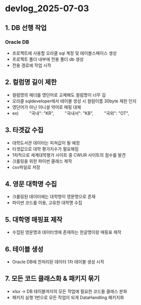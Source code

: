 # devlog_2025-07-03

## 1. DB 선행 작업

### Oracle DB

- 프로젝트에 사용할 오라클 sql 계정 및 테이블스페이스 생성
- 프로젝트 폴더 내부에 전용 폴더 db 생성
- 전용 경로에 작업 시작

## 2. 컬럼명 길이 제한

- 컬럼명의 헤더를 영단어로 교체해도 컬럼명이 너무 김
- 오라클 sqldeveloper에서 테이블 생성 시 컬럼이름 30byte 제한 인지
- 영단어가 아닌 이니셜 약어로 매핑 대체
- ex)
        "국내": "KR",
        "국내서": "KB",
        "국외": "OT",

## 3. 타겟값 수집

- 대학도서관 데이터는 피쳐값이 될 예정
- 타겟값으로 대학 평가지수가 필요해짐
- 1차적으로 세계대학평가 사이트 중 CWUR 사이트의 점수를 발견
- 크롤링을 위한 파이썬 클래스 제작
- csv파일로 저장

## 4. 영문 대학명 수집

- 크롤링된 데이터에는 대학명이 영문명으로 존재
- 파이썬 코드를 이용, 고유한 대학명 수집

## 5. 대학명 매핑표 제작

- 수집된 영문명과 데이터셋에 존재하는 한글명이랑 매핑표 제작

## 6. 테이블 생성

- Oracle DB에 전처리된 데이터 1차 테이블 생성 시작

## 7. 모든 코드 클래스화 & 패키지 묶기

- xlsx -> DB 테이블까지의 모든 작업에 필요한 코드들 클래스 분화
- 패키지 실행 1번으로 모든 작업이 되게 DataHandling 패키지화